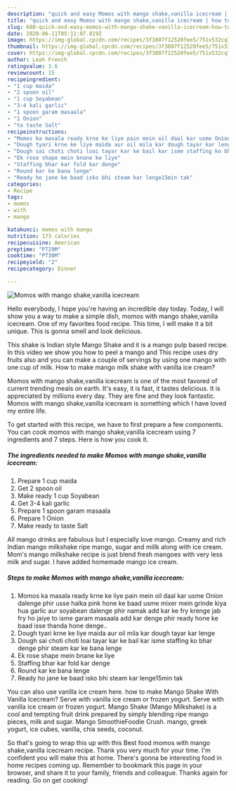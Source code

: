 ```yaml
---
description: "quick and easy Momos with mango shake,vanilla icecream | how to cook Momos with mango shake,vanilla icecream"
title: "quick and easy Momos with mango shake,vanilla icecream | how to cook Momos with mango shake,vanilla icecream"
slug: 608-quick-and-easy-momos-with-mango-shake-vanilla-icecream-how-to-cook-momos-with-mango-shake-vanilla-icecream
date: 2020-06-11T05:11:07.819Z
image: https://img-global.cpcdn.com/recipes/3f3807f12520fee5/751x532cq70/momos-with-mango-shakevanilla-icecream-recipe-main-photo.jpg
thumbnail: https://img-global.cpcdn.com/recipes/3f3807f12520fee5/751x532cq70/momos-with-mango-shakevanilla-icecream-recipe-main-photo.jpg
cover: https://img-global.cpcdn.com/recipes/3f3807f12520fee5/751x532cq70/momos-with-mango-shakevanilla-icecream-recipe-main-photo.jpg
author: Leah French
ratingvalue: 3.6
reviewcount: 15
recipeingredient:
- "1 cup maida"
- "2 spoon oil"
- "1 cup Soyabean"
- "3-4 kali garlic"
- "1 spoon garam masaala"
- "1 Onion"
- "to taste Salt"
recipeinstructions:
- "Momos ka masala ready krne ke liye pain mein oil daal kar usme Onion dalenge phir usse halka pink hone ke baad usme mixer mein grinde kiya hua garlic aur soyabean dalenge phir namak add kar ke fry krenge jab fry ho jaiye to isme garam masaala add kar denge phir ready hone ke baad isse thanda hone denge.."
- "Dough tyari krne ke liye maida aur oil mila kar dough tayar kar lenge"
- "Dough sai choti choti loai tayar kar ke bail kar isme staffing ko bhar denge phir steam kar ke bana lenge"
- "Ek rose shape mein bnane ke liye"
- "Staffing bhar kar fold kar denge"
- "Round kar ke bana lenge"
- "Ready ho jane ke baad isko bhi steam kar lenge15min tak"
categories:
- Recipe
tags:
- momos
- with
- mango

katakunci: momos with mango 
nutrition: 173 calories
recipecuisine: American
preptime: "PT29M"
cooktime: "PT30M"
recipeyield: "2"
recipecategory: Dinner

---
```



![Momos with mango shake,vanilla icecream](https://img-global.cpcdn.com/recipes/3f3807f12520fee5/751x532cq70/momos-with-mango-shakevanilla-icecream-recipe-main-photo.jpg)

Hello everybody, I hope you're having an incredible day today. Today, I will show you a way to make a simple dish, momos with mango shake,vanilla icecream. One of my favorites food recipe. This time, I will make it a bit unique. This is gonna smell and look delicious.

This shake is Indian style Mango Shake and it is a mango pulp based recipe. In this video we show you how to peel a mango and This recipe uses dry fruits also and you can make a couple of servings by using one mango with one cup of milk. How to make mango milk shake with vanilla ice cream?

Momos with mango shake,vanilla icecream is one of the most favored of current trending meals on earth. It's easy, it is fast, it tastes delicious. It is appreciated by millions every day. They are fine and they look fantastic. Momos with mango shake,vanilla icecream is something which I have loved my entire life.


To get started with this recipe, we have to first prepare a few components. You can cook momos with mango shake,vanilla icecream using 7 ingredients and 7 steps. Here is how you cook it.

<!--inarticleads1-->

##### The ingredients needed to make Momos with mango shake,vanilla icecream:

1. Prepare 1 cup maida
1. Get 2 spoon oil
1. Make ready 1 cup Soyabean
1. Get 3-4 kali garlic
1. Prepare 1 spoon garam masaala
1. Prepare 1 Onion
1. Make ready to taste Salt


All mango drinks are fabulous but I especially love mango. Creamy and rich Indian mango milkshake ripe mango, sugar and millk along with ice cream. Mom&#39;s mango milkshake recipe is just blend fresh mangoes with very less milk and sugar. I have added homemade mango ice cream. 

<!--inarticleads2-->

##### Steps to make Momos with mango shake,vanilla icecream:

1. Momos ka masala ready krne ke liye pain mein oil daal kar usme Onion dalenge phir usse halka pink hone ke baad usme mixer mein grinde kiya hua garlic aur soyabean dalenge phir namak add kar ke fry krenge jab fry ho jaiye to isme garam masaala add kar denge phir ready hone ke baad isse thanda hone denge..
1. Dough tyari krne ke liye maida aur oil mila kar dough tayar kar lenge
1. Dough sai choti choti loai tayar kar ke bail kar isme staffing ko bhar denge phir steam kar ke bana lenge
1. Ek rose shape mein bnane ke liye
1. Staffing bhar kar fold kar denge
1. Round kar ke bana lenge
1. Ready ho jane ke baad isko bhi steam kar lenge15min tak


You can also use vanilla ice cream here. how to make Mango Shake With Vanilla Icecream? Serve with vanilla ice cream or frozen yogurt. Serve with vanilla ice cream or frozen yogurt. Mango Shake (Mango Milkshake) is a cool and tempting fruit drink prepared by simply blending ripe mango pieces, milk and sugar. Mango SmoothieFoodie Crush. mango, greek yogurt, ice cubes, vanilla, chia seeds, coconut. 

So that's going to wrap this up with this Best food momos with mango shake,vanilla icecream recipe. Thank you very much for your time. I'm confident you will make this at home. There's gonna be interesting food in home recipes coming up. Remember to bookmark this page in your browser, and share it to your family, friends and colleague. Thanks again for reading. Go on get cooking!

